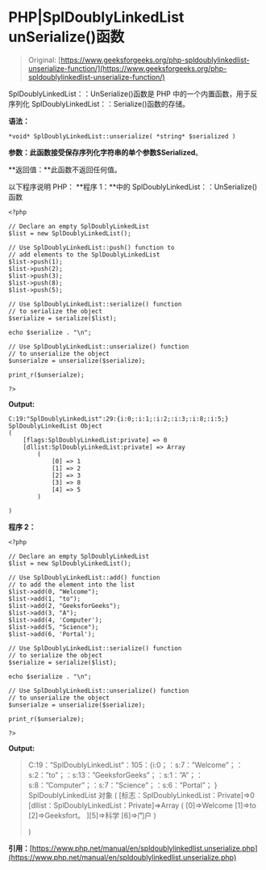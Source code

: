 # PHP|SplDoublyLinkedList unSerialize()函数

> Original: [https://www.geeksforgeeks.org/php-spldoublylinkedlist-unserialize-function/](https://www.geeksforgeeks.org/php-spldoublylinkedlist-unserialize-function/)

SplDoublyLinkedList：：UnSerialize()函数是 PHP 中的一个内置函数，用于反序列化 SplDoublyLinkedList：：Serialize()函数的存储。

**语法：**

```
*void* SplDoublyLinkedList::unserialize( *string* $serialized )
```

**参数：**此函数接受保存序列化字符串的单个参数**$Serialized**。

**返回值：**此函数不返回任何值。

以下程序说明 PHP：
**程序 1：**中的 SplDoublyLinkedList：：UnSerialize()函数

```
<?php

// Declare an empty SplDoublyLinkedList 
$list = new SplDoublyLinkedList();

// Use SplDoublyLinkedList::push() function to  
// add elements to the SplDoublyLinkedList 
$list->push(1); 
$list->push(2); 
$list->push(3); 
$list->push(8); 
$list->push(5); 

// Use SplDoublyLinkedList::serialize() function
// to serialize the object
$serialize = serialize($list);

echo $serialize . "\n";

// Use SplDoublyLinkedList::unserialize() function
// to unserialize the object
$unserialze = unserialize($serialize);

print_r($unserialze);

?>
```

**Output:**

```
C:19:"SplDoublyLinkedList":29:{i:0;:i:1;:i:2;:i:3;:i:8;:i:5;}
SplDoublyLinkedList Object
(
    [flags:SplDoublyLinkedList:private] => 0
    [dllist:SplDoublyLinkedList:private] => Array
        (
            [0] => 1
            [1] => 2
            [2] => 3
            [3] => 8
            [4] => 5
        )

)

```

**程序 2：**

```
<?php

// Declare an empty SplDoublyLinkedList 
$list = new SplDoublyLinkedList();

// Use SplDoublyLinkedList::add() function
// to add the element into the list
$list->add(0, "Welcome"); 
$list->add(1, "to"); 
$list->add(2, "GeeksforGeeks"); 
$list->add(3, "A"); 
$list->add(4, 'Computer'); 
$list->add(5, "Science"); 
$list->add(6, 'Portal'); 

// Use SplDoublyLinkedList::serialize() function
// to serialize the object
$serialize = serialize($list);

echo $serialize . "\n";

// Use SplDoublyLinkedList::unserialize() function
// to unserialize the object
$unserialze = unserialize($serialize);

print_r($unserialze);

?>
```

**Output:**

> C:19：”SplDoublyLinkedList”：105：{i:0；：s:7：”Welcome”；：s:2：”to”；：s:13：”GeeksforGeeks”；：s:1：”A”；：s:8：”Computer”；：s:7：”Science”；：s:6：”Portal”； }
> SplDoublyLinkedList 对象
> (
> [标志：SplDoublyLinkedList：Private]=>0
> [dllist：SplDoublyLinkedList：Private]=>Array
> (
> [0]=>Welcome
> [1]=>to
> [2]=>Geeksfort。 ][5]=>科学
> [6]=>门户
> )
> 
> )

**引用：**[https://www.php.net/manual/en/spldoublylinkedlist.unserialize.php](https://www.php.net/manual/en/spldoublylinkedlist.unserialize.php)